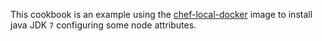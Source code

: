 This cookbook is an example using the [chef-local-docker](https://github.com/zuazo/chef-local-docker) image to install java JDK `7` configuring some node attributes.

